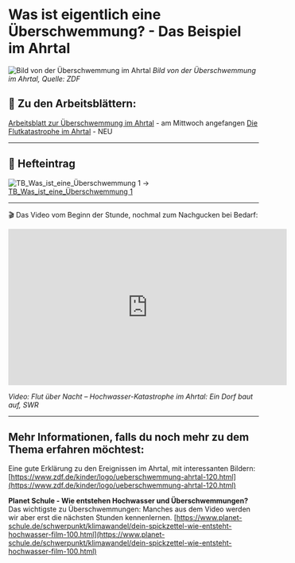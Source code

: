 # Was ist eigentlich eine Überschwemmung? - Das Beispiel im Ahrtal

![Bild von der Überschwemmung im Ahrtal](https://www.zdf.de/assets/ueberschwemmung-ahrtal-116~1280x720?cb=1657790225542)
*Bild von der Überschwemmung im Ahrtal, Quelle: ZDF*

## 📝 Zu den Arbeitsblättern:

[Arbeitsblatt zur Überschwemmung im Ahrtal](Arbeitsblätter_GPG_6/ueberschwemmung-ahrtal) - am Mittwoch angefangen
[Die Flutkatastrophe im Ahrtal](GPG_6/Die%20Flutkatastrophe%20im%20Ahrtal) - NEU


---

## 📕 Hefteintrag 

![TB_Was_ist_eine_Überschwemmung 1](../TB_Was_ist_eine_Überschwemmung%201.png)
→ [TB_Was_ist_eine_Überschwemmung 1](../TB_Was_ist_eine_Überschwemmung%201.png)



---

🎬 Das Video vom Beginn der Stunde, nochmal zum Nachgucken bei Bedarf:

<iframe width="560" height="315" src="https://www.youtube.com/embed/fkHOlQNeQPg?si=wr3aAQjqDq7gYaLs" title="YouTube video player" frameborder="0" allow="accelerometer; autoplay; clipboard-write; encrypted-media; gyroscope; picture-in-picture; web-share" referrerpolicy="strict-origin-when-cross-origin" allowfullscreen></iframe>

*Video: Flut über Nacht – Hochwasser-Katastrophe im Ahrtal: Ein Dorf baut auf, SWR*



---

## Mehr Informationen, falls du noch mehr zu dem Thema erfahren möchtest:

Eine gute Erklärung zu den Ereignissen im Ahrtal, mit interessanten Bildern: [https://www.zdf.de/kinder/logo/ueberschwemmung-ahrtal-120.html](https://www.zdf.de/kinder/logo/ueberschwemmung-ahrtal-120.html)

**Planet Schule - Wie entstehen Hochwasser und Überschwemmungen?**
Das wichtigste zu Überschwemmungen: Manches aus dem Video werden wir aber erst die nächsten Stunden kennenlernen. [https://www.planet-schule.de/schwerpunkt/klimawandel/dein-spickzettel-wie-entsteht-hochwasser-film-100.html](https://www.planet-schule.de/schwerpunkt/klimawandel/dein-spickzettel-wie-entsteht-hochwasser-film-100.html)
